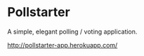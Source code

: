 # Pollstarter

A simple, elegant polling / voting application.

http://pollstarter-app.herokuapp.com/
